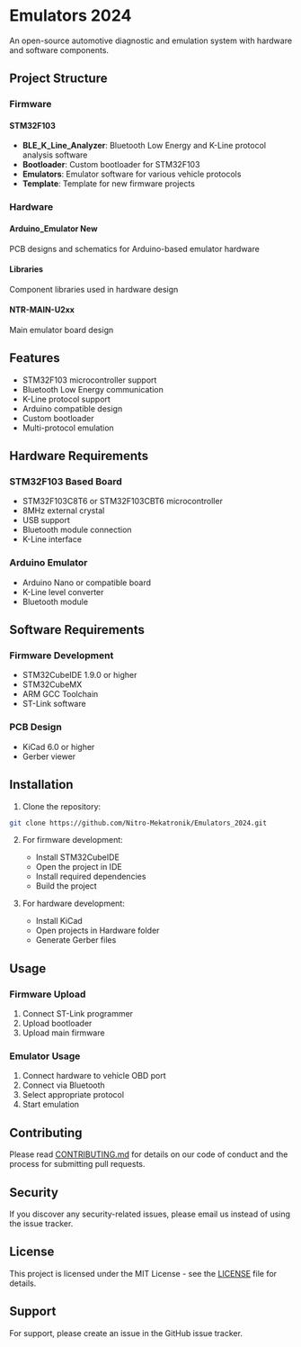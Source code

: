 # Emulators 2024

An open-source automotive diagnostic and emulation system with hardware and software components.

## Project Structure

### Firmware

#### STM32F103
- **BLE_K_Line_Analyzer**: Bluetooth Low Energy and K-Line protocol analysis software
- **Bootloader**: Custom bootloader for STM32F103
- **Emulators**: Emulator software for various vehicle protocols
- **Template**: Template for new firmware projects

### Hardware

#### Arduino_Emulator New
PCB designs and schematics for Arduino-based emulator hardware

#### Libraries
Component libraries used in hardware design

#### NTR-MAIN-U2xx
Main emulator board design

## Features

- STM32F103 microcontroller support
- Bluetooth Low Energy communication
- K-Line protocol support
- Arduino compatible design
- Custom bootloader
- Multi-protocol emulation

## Hardware Requirements

### STM32F103 Based Board
- STM32F103C8T6 or STM32F103CBT6 microcontroller
- 8MHz external crystal
- USB support
- Bluetooth module connection
- K-Line interface

### Arduino Emulator
- Arduino Nano or compatible board
- K-Line level converter
- Bluetooth module

## Software Requirements

### Firmware Development
- STM32CubeIDE 1.9.0 or higher
- STM32CubeMX
- ARM GCC Toolchain
- ST-Link software

### PCB Design
- KiCad 6.0 or higher
- Gerber viewer

## Installation

1. Clone the repository:
```bash
git clone https://github.com/Nitro-Mekatronik/Emulators_2024.git
```

2. For firmware development:
   - Install STM32CubeIDE
   - Open the project in IDE
   - Install required dependencies
   - Build the project

3. For hardware development:
   - Install KiCad
   - Open projects in Hardware folder
   - Generate Gerber files

## Usage

### Firmware Upload
1. Connect ST-Link programmer
2. Upload bootloader
3. Upload main firmware

### Emulator Usage
1. Connect hardware to vehicle OBD port
2. Connect via Bluetooth
3. Select appropriate protocol
4. Start emulation

## Contributing

Please read [CONTRIBUTING.md](CONTRIBUTING.md) for details on our code of conduct and the process for submitting pull requests.

## Security

If you discover any security-related issues, please email us instead of using the issue tracker.

## License

This project is licensed under the MIT License - see the [LICENSE](LICENSE) file for details.

## Support

For support, please create an issue in the GitHub issue tracker.